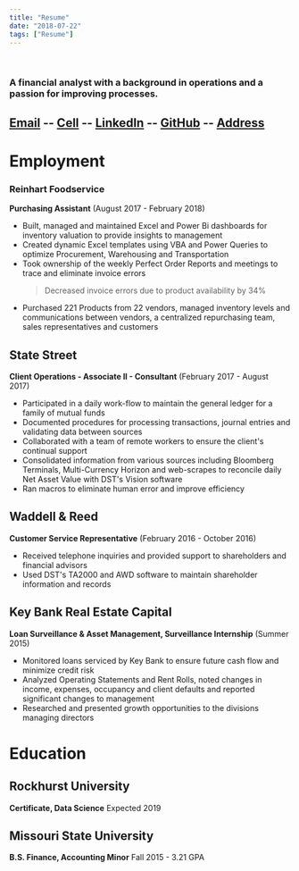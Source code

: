 ```yaml
---
title: "Resume"
date: "2018-07-22"
tags: ["Resume"]
---
```

<br/>

<h3><b>A financial analyst with a background in operations and a passion for improving processes.</b></h3>
<h2>
<a href="Mailto:Prp1277@gmail.com">Email</a> --
<a href="tel:+1-402-415-9083">Cell</a> --
<a href="https://linkedin.com/in/prpowell1277">LinkedIn</a> --
<a href="https://github.com/prp1277">GitHub</a> --
<a href="https://www.google.com/maps/place/7929+Summit+St,+Kansas+City,+MO+64114">Address</a>
</h2>

<h1> Employment</h1>

### Reinhart Foodservice 
**Purchasing Assistant** (August 2017 - February 2018)

- Built, managed and maintained Excel and Power Bi dashboards for inventory valuation to provide insights to management
- Created dynamic Excel templates using VBA and Power Queries to optimize Procurement, Warehousing and Transportation
- Took ownership of the weekly Perfect Order Reports and meetings to trace and eliminate invoice errors
  > Decreased invoice errors due to product availability by 34%
- Purchased 221 Products from 22 vendors, managed inventory levels and communications between vendors, a centralized repurchasing team, sales representatives and customers

## State Street

**Client Operations - Associate II - Consultant** (February 2017 - August 2017)

- Participated in a daily work-flow to maintain the general ledger for a family of mutual funds
- Documented procedures for processing transactions, journal entries and validating data between sources
- Collaborated with a team of remote workers to ensure the client's continual support
- Consolidated information from various sources including Bloomberg Terminals, Multi-Currency Horizon and web-scrapes to reconcile daily Net Asset Value with DST's Vision software
- Ran macros to eliminate human error and improve efficiency

## Waddell & Reed

**Customer Service Representative** (February 2016 - October 2016)

- Received telephone inquiries and provided support to shareholders and financial advisors
- Used DST's TA2000 and AWD software to maintain shareholder information and records

## Key Bank Real Estate Capital

**Loan Surveillance & Asset Management, Surveillance Internship** (Summer 2015)

- Monitored loans serviced by Key Bank to ensure future cash flow and minimize credit risk
- Analyzed Operating Statements and Rent Rolls, noted changes in income, expenses, occupancy and client defaults and reported significant changes to management
- Researched and presented growth opportunities to the divisions managing directors

# Education

## Rockhurst University

**Certificate, Data Science**
Expected 2019

## Missouri State University

**B.S. Finance, Accounting Minor**
Fall 2015 - 3.21 GPA
